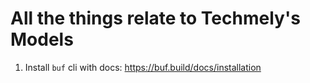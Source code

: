# All the things relate to Techmely's Models

1. Install `buf` cli with docs: https://buf.build/docs/installation
